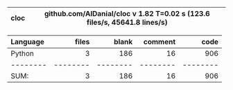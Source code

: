 cloc|github.com/AlDanial/cloc v 1.82  T=0.02 s (123.6 files/s, 45641.8 lines/s)
--- | ---

Language|files|blank|comment|code
:-------|-------:|-------:|-------:|-------:
Python|3|186|16|906
--------|--------|--------|--------|--------
SUM:|3|186|16|906
